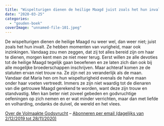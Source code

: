```yaml
---
title: "Wispelturigen dienen de heilige Maagd juist zoals het hun invalt"
date: "2020-03-25"
categories: 
  - "gouden-boek"
coverImage: "unnamed-file-101.jpeg"
---
```


De wispelturigen dienen de heilige Maagd nu weer wel, dan weer niet; juist zoals het hun invalt. Ze hebben momenten van vurigheid, maar ook inzinkingen. Vandaag zou men zeggen, dat zij tot alles bereid zijn om haar te dienen, morgen kent men ze niet meer terug. Eerst willen ze alle devoties tot de heilige Maagd tegelijk gaan beoefenen en ze laten zich dan ook bij alle mogelijke broederschappen inschrijven. Maar achteraf komen ze de statuten ervan niet trouw na. Ze zijn net zo veranderlijk als de maan. Vandaar dat Maria hen om hun wispelturigheid evenals de halve maan onder haar voeten vertreedt. Immers ze zijn niet waardig tot de dienaren van die getrouwe Maagd gerekend te worden, want deze zijn trouw en standvastig. Men kan beter niet zoveel gebeden en godvruchtige oefeningen op zich nemen en er wat minder verrichten, maar dan met liefde en volharding, ondanks de duivel, de wereld en het vlees.

[Over de Volmaakte Godsvrucht](/blog/een-jaar-lang-volmaakte-godsvrucht/) – [Abonneren per email (dagelijks van 2/12/2019 tot 28/11/2020)](http://eepurl.com/9RKvX)
